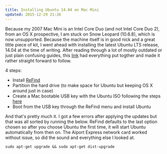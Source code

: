 ```yaml
---
title: Installing Ubuntu 14.04 on Mac Mini
updated: 2015-12-29 21:26
---
```


Because my 2007 Mac Mini is an Intel Core Duo (and not Intel Core Duo 2), from an OS X prospective, I am stuck on Snow Leopard (10.6.8), which is now unsupported. Because the machine itself is in good nick and a great little piece of kit, I went ahead with installing the latest Ubuntu LTS release, 14.04 at the time of writing.
After reading through a lot of mostly outdated or just plain confusing guides, this [link](http://www.howtogeek.com/187410/how-to-install-and-dual-boot-linux-on-a-mac/) had everything put togther and made it rather straight forward to follow.

4 steps:
- Install [ReFind](http://www.rodsbooks.com/refind/)
- Partition the hard drive (to make space for Ubuntu but keeping OS X around just in case)
- Create a Mac bootable USB key with the Ubuntu ISO following the steps [here](http://www.ubuntu.com/download/desktop/create-a-usb-stick-on-mac-osx)
- Boot from the USB key through the ReFind menu and install Ubuntu

And that's pretty much it. I got a few errors after applying the updates but that was all sorted by running the below. ReFind defaults to the last option chosen so after you choose Ubuntu the first time, it will start Ubuntu automatically from then on. The Aiport Express network card worked without issue, so did the sound and everything else I looked at.

```
sudo apt-get upgrade && sudo apt-get dist-upgrade
```
